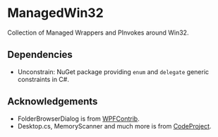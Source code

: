 # ManagedWin32
Collection of Managed Wrappers and PInvokes around Win32.

## Dependencies
* Unconstrain: NuGet package providing `enum` and `delegate` generic constraints in C#.

## Acknowledgements
* FolderBrowserDialog is from [WPFContrib](http://wpfcontrib.codeplex.com).
* Desktop.cs, MemoryScanner and much more is from [CodeProject](http://codeproject.com).
